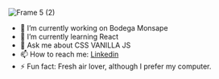 ![Frame 5 (2)](https://user-images.githubusercontent.com/84512369/138570768-6f05a34c-e10e-4bdc-a155-e27565e31459.png)


- 🔭 I’m currently working on Bodega Monsape
- 🌱 I’m currently learning React
- 💬 Ask me about CSS VANILLA JS
- 📫 How to reach me: <a href= "https://www.linkedin.com/notifications/">Linkedin</a>
- ⚡ Fun fact: Fresh air lover, although I prefer my computer.
